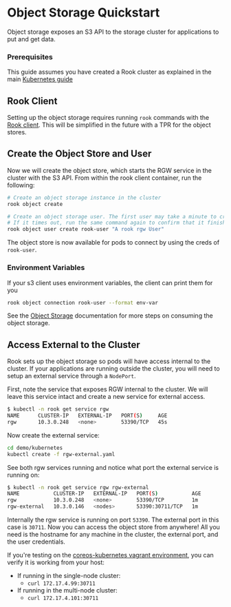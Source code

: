 # Object Storage Quickstart

Object storage exposes an S3 API to the storage cluster for applications to put and get data.

### Prerequisites

This guide assumes you have created a Rook cluster as explained in the main [Kubernetes guide](kubernetes.md)

## Rook Client
Setting up the object storage requires running `rook` commands with the [Rook client](kubernetes.md#rook-client). This will be simplified in the future with a TPR for the object stores.

## Create the Object Store and User
Now we will create the object store, which starts the RGW service in the cluster with the S3 API. 
From within the rook client container, run the following:

```bash
# Create an object storage instance in the cluster
rook object create

# Create an object storage user. The first user may take a minute to create. 
# If it times out, run the same command again to confirm that it finished.
rook object user create rook-user "A rook rgw User"
```

The object store is now available for pods to connect by using the creds of `rook-user`. 

### Environment Variables
If your s3 client uses environment variables, the client can print them for you
```bash
rook object connection rook-user --format env-var
```

See the [Object Storage](client.md#object-storage) documentation for more steps on consuming the object storage.

## Access External to the Cluster

Rook sets up the object storage so pods will have access internal to the cluster. If your applications are running outside the cluster,
you will need to setup an external service through a `NodePort`.

First, note the service that exposes RGW internal to the cluster. We will leave this service intact and create a new service for external access.
```bash
$ kubectl -n rook get service rgw
NAME      CLUSTER-IP   EXTERNAL-IP   PORT(S)     AGE
rgw       10.3.0.248   <none>        53390/TCP   45s
```

Now create the external service:
```bash
cd demo/kubernetes
kubectl create -f rgw-external.yaml
```

See both rgw services running and notice what port the external service is running on:
```bash
$ kubectl -n rook get service rgw rgw-external
NAME           CLUSTER-IP   EXTERNAL-IP   PORT(S)           AGE
rgw            10.3.0.248   <none>        53390/TCP         1m
rgw-external   10.3.0.146   <nodes>       53390:30711/TCP   1m
```

Internally the rgw service is running on port `53390`. The external port in this case is `30711`. Now you can access the object store from anywhere! All you need is the hostname for any machine in the cluster, the external port, and the user credentials.

If you're testing on the [coreos-kubernetes vagrant environment](k8s-pre-reqs.md#new-local-kubernetes-cluster), you can verify it is working from your host:
- If running in the single-node cluster:
  - `curl 172.17.4.99:30711`
- If running in the multi-node cluster:
  - `curl 172.17.4.101:30711`
